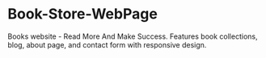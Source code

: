 # Book-Store-WebPage
Books website - Read More And Make Success. Features book collections, blog, about page, and contact form with responsive design.
